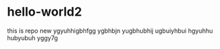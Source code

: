 # hello-world2
this is repo new
ygyuhhigbhfgg ygbhbjn yugbhubhij ugbuiyhbui
hgyuhhu
hubyubuh
yggy7g
